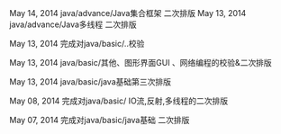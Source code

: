 May 14, 2014 java/advance/Java集合框架 二次排版
May 13, 2014 java/advance/Java多线程 二次排版

May 13, 2014 完成对java/basic/..校验

May 13, 2014 java/basic/其他、图形界面GUI 、网络编程的校验&二次排版

May 13, 2014 java/basic/java基础第三次排版

May 08, 2014 完成对java/basic/ IO流,反射,多线程的二次排版

May 07, 2014 完成对java/basic/java基础 二次排版
